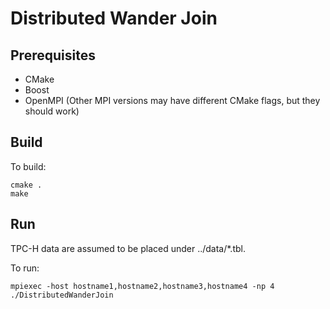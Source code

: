 Distributed Wander Join
====================================

## Prerequisites

* CMake
* Boost
* OpenMPI (Other MPI versions may have different CMake flags, but they should work)

## Build
To build:

    cmake .
    make

## Run

TPC-H data are assumed to be placed under ../data/*.tbl.

To run:

    mpiexec -host hostname1,hostname2,hostname3,hostname4 -np 4 ./DistributedWanderJoin
